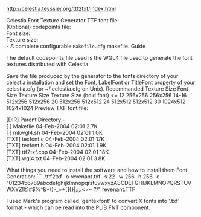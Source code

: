 http://celestia.teyssier.org/ttf2txf/index.html

Celestia Font Texture Generator
TTF font file:    
(Optional) codepoints file:    
Font size:    
Texture size:    
    - A complete configurable `Makefile.cfg` makefile.
Guide

The default codepoints file used is the WGL4 file used to generate the font textures distributed with Celestia.

Save the file produced by the generator to the fonts directory of your celestia installation and set the Font, LabelFont or TitleFont property of your celestia.cfg (or ~/.celestia.cfg on Unix).
Recommanded Texture Size
Font Size    Texture Size    Texture Size (bold font)
<= 12    256x256    256x256
14-16    512x256    512x256
20    512x256    512x512
24    512x512    512x512
30    1024x512    1024x1024
Preview
TXF font file:    
    
    
[DIR] Parent Directory                               -   
[   ] Makefile                  04-Feb-2004 02:01  2.7K  
[   ] mkwgl4.sh                 04-Feb-2004 02:01  1.0K  
[TXT] texfont.c                 04-Feb-2004 02:01   17K  
[TXT] texfont.h                 04-Feb-2004 02:01  1.9K  
[TXT] ttf2txf.cpp               04-Feb-2004 02:01   18K  
[TXT] wgl4.txt                  04-Feb-2004 02:01  3.8K  


What things you need to install the software and how to install them Font Generation: ``` .\ttf2txf -o revenant.txf -s 22 -w 256 -h 256 -c "0123456789abcdefghijklmnopqrstuvwxyzABCDEFGHIJKLMNOPQRSTUVWXYZ!@#$%^&*()-_=+[]{}|;:,.<>~ ?/" revenant.TTF

I used Mark's program called 'gentexfont' to convert
X fonts into '.txf' format - which can be read into
the PLIB FNT component.